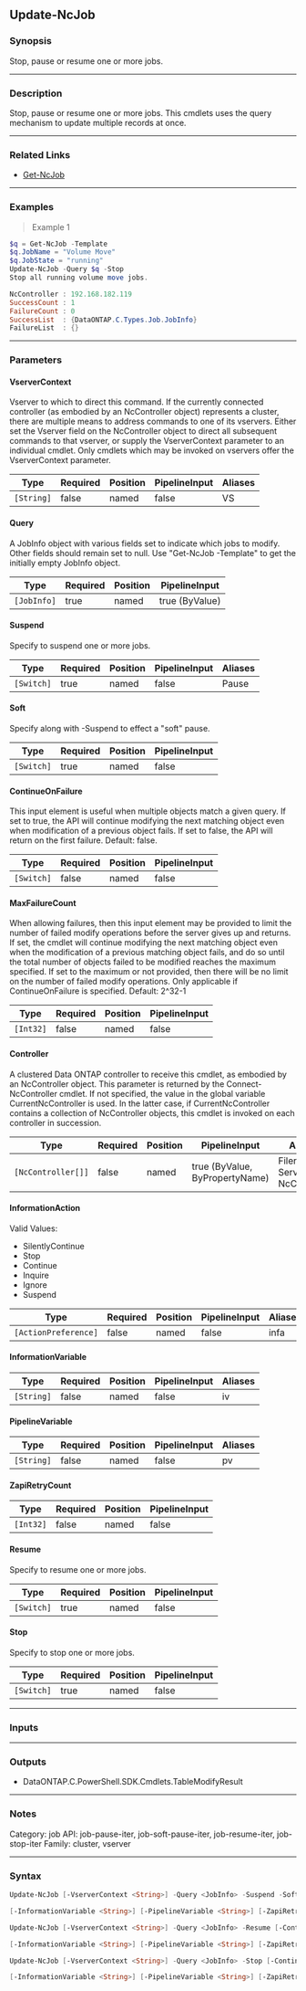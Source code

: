 Update-NcJob
------------

### Synopsis
Stop, pause or resume one or more jobs.

---

### Description

Stop, pause or resume one or more jobs.  This cmdlets uses the query mechanism to update multiple records at once.

---

### Related Links
* [Get-NcJob](Get-NcJob)

---

### Examples
> Example 1

```PowerShell
$q = Get-NcJob -Template
$q.JobName = "Volume Move"
$q.JobState = "running"
Update-NcJob -Query $q -Stop
Stop all running volume move jobs.

NcController : 192.168.182.119
SuccessCount : 1
FailureCount : 0
SuccessList  : {DataONTAP.C.Types.Job.JobInfo}
FailureList  : {}

```

---

### Parameters
#### **VserverContext**
Vserver to which to direct this command.  If the currently connected controller (as embodied by an NcController object) represents a cluster, there are multiple means to address commands to one of its vservers.  Either set the Vserver field on the NcController object to direct all subsequent commands to that vserver, or supply the VserverContext parameter to an individual cmdlet.  Only cmdlets which may be invoked on vservers offer the VserverContext parameter.

|Type      |Required|Position|PipelineInput|Aliases|
|----------|--------|--------|-------------|-------|
|`[String]`|false   |named   |false        |VS     |

#### **Query**
A JobInfo object with various fields set to indicate which jobs to modify.  Other fields should remain set to null.  Use "Get-NcJob -Template" to get the initially empty JobInfo object.

|Type       |Required|Position|PipelineInput |
|-----------|--------|--------|--------------|
|`[JobInfo]`|true    |named   |true (ByValue)|

#### **Suspend**
Specify to suspend one or more jobs.

|Type      |Required|Position|PipelineInput|Aliases|
|----------|--------|--------|-------------|-------|
|`[Switch]`|true    |named   |false        |Pause  |

#### **Soft**
Specify along with -Suspend to effect a "soft" pause.

|Type      |Required|Position|PipelineInput|
|----------|--------|--------|-------------|
|`[Switch]`|true    |named   |false        |

#### **ContinueOnFailure**
This input element is useful when multiple objects match a given query.  If set to true, the API will continue modifying the next matching object even when modification of a previous object fails.  If set to false, the API will return on the first failure.  Default: false.

|Type      |Required|Position|PipelineInput|
|----------|--------|--------|-------------|
|`[Switch]`|false   |named   |false        |

#### **MaxFailureCount**
When allowing failures, then this input element may be provided to limit the number of failed modify operations before the server gives up and returns.  If set, the cmdlet will continue modifying the next matching object even when the modification of a previous matching object fails, and do so until the total number of objects failed to be modified reaches the maximum specified.  If set to the maximum or not provided, then there will be no limit on the number of failed modify operations.  Only applicable if ContinueOnFailure is specified.  Default: 2^32-1

|Type     |Required|Position|PipelineInput|
|---------|--------|--------|-------------|
|`[Int32]`|false   |named   |false        |

#### **Controller**
A clustered Data ONTAP controller to receive this cmdlet, as embodied by an NcController object.  This parameter is returned by the Connect-NcController cmdlet.  If not specified, the value in the global variable CurrentNcController is used.  In the latter case, if CurrentNcController contains a collection of NcController objects, this cmdlet is invoked on each controller in succession.

|Type              |Required|Position|PipelineInput                 |Aliases                          |
|------------------|--------|--------|------------------------------|---------------------------------|
|`[NcController[]]`|false   |named   |true (ByValue, ByPropertyName)|Filer<br/>Server<br/>NcController|

#### **InformationAction**

Valid Values:

* SilentlyContinue
* Stop
* Continue
* Inquire
* Ignore
* Suspend

|Type                |Required|Position|PipelineInput|Aliases|
|--------------------|--------|--------|-------------|-------|
|`[ActionPreference]`|false   |named   |false        |infa   |

#### **InformationVariable**

|Type      |Required|Position|PipelineInput|Aliases|
|----------|--------|--------|-------------|-------|
|`[String]`|false   |named   |false        |iv     |

#### **PipelineVariable**

|Type      |Required|Position|PipelineInput|Aliases|
|----------|--------|--------|-------------|-------|
|`[String]`|false   |named   |false        |pv     |

#### **ZapiRetryCount**

|Type     |Required|Position|PipelineInput|
|---------|--------|--------|-------------|
|`[Int32]`|false   |named   |false        |

#### **Resume**
Specify to resume one or more jobs.

|Type      |Required|Position|PipelineInput|
|----------|--------|--------|-------------|
|`[Switch]`|true    |named   |false        |

#### **Stop**
Specify to stop one or more jobs.

|Type      |Required|Position|PipelineInput|
|----------|--------|--------|-------------|
|`[Switch]`|true    |named   |false        |

---

### Inputs

---

### Outputs
* DataONTAP.C.PowerShell.SDK.Cmdlets.TableModifyResult

---

### Notes
Category: job
API: job-pause-iter, job-soft-pause-iter, job-resume-iter, job-stop-iter
Family: cluster, vserver

---

### Syntax
```PowerShell
Update-NcJob [-VserverContext <String>] -Query <JobInfo> -Suspend -Soft [-ContinueOnFailure] [-MaxFailureCount <Int32>] [-Controller <NcController[]>] [-InformationAction <ActionPreference>] 
```
```PowerShell
[-InformationVariable <String>] [-PipelineVariable <String>] [-ZapiRetryCount <Int32>] [<CommonParameters>]
```
```PowerShell
Update-NcJob [-VserverContext <String>] -Query <JobInfo> -Resume [-ContinueOnFailure] [-MaxFailureCount <Int32>] [-Controller <NcController[]>] [-InformationAction <ActionPreference>] 
```
```PowerShell
[-InformationVariable <String>] [-PipelineVariable <String>] [-ZapiRetryCount <Int32>] [<CommonParameters>]
```
```PowerShell
Update-NcJob [-VserverContext <String>] -Query <JobInfo> -Stop [-ContinueOnFailure] [-MaxFailureCount <Int32>] [-Controller <NcController[]>] [-InformationAction <ActionPreference>] 
```
```PowerShell
[-InformationVariable <String>] [-PipelineVariable <String>] [-ZapiRetryCount <Int32>] [<CommonParameters>]
```
